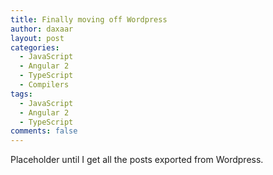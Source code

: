 ```yaml
---
title: Finally moving off Wordpress
author: daxaar
layout: post
categories:
  - JavaScript
  - Angular 2
  - TypeScript
  - Compilers
tags:
  - JavaScript
  - Angular 2
  - TypeScript
comments: false
---
```


Placeholder until I get all the posts exported from Wordpress.
